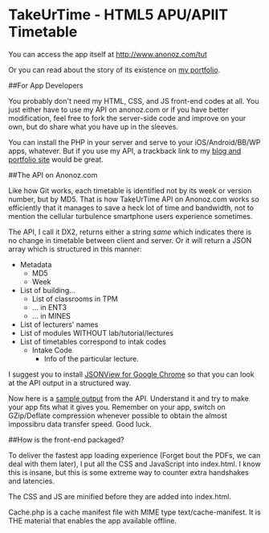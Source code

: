 TakeUrTime - HTML5 APU/APIIT Timetable
======================================

You can access the app itself at http://www.anonoz.com/tut

Or you can read about the story of its existence on [my portfolio](http://www.anonoz.com/portfolio/takeurtime-apu-apiit/).

##For App Developers

You probably don't need my HTML, CSS, and JS front-end codes at all. You just either have to use my API on anonoz.com or if you have better modification, feel free to fork the server-side code and improve on your own, but do share what you have up in the sleeves. 

You can install the PHP in your server and serve to your iOS/Android/BB/WP apps, whatever. But if you use my API, a trackback link to my [blog and portfolio site](http://www.anonoz.com) would be great.

##The API on Anonoz.com

Like how Git works, each timetable is identified not by its week or version number, but by MD5. That is how TakeUrTime API on Anonoz.com works so efficiently that it manages to save a heck lot of time and bandwidth, not to mention the cellular turbulence smartphone users experience sometimes. 

The API, I call it DX2, returns either a string *same* which indicates there is no change in timetable between client and server. Or it will return a JSON array which is structured in this manner:

* Metadata
  * MD5
  * Week
* List of building...
  * List of classrooms in TPM
  * ... in ENT3
  * ... in MINES
* List of lecturers' names
* List of modules WITHOUT lab/tutorial/lectures
* List of timetables correspond to intak codes
  * Intake Code
    * Info of the particular lecture.

I suggest you to install [JSONView for Google Chrome](https://chrome.google.com/webstore/detail/jsonview/chklaanhfefbnpoihckbnefhakgolnmc) so that you can look at the API output in a structured way.

Now here is a [sample output](http://www.anonoz.com/tut/api.php?dx2=samplemd5goeshere) from the API. Understand it and try to make your app fits what it gives you. Remember on your app, switch on GZip/Deflate compression whenever possible to obtain the almost impossibru data transfer speed. Good luck.

##How is the front-end packaged?

To deliver the fastest app loading experience (Forget bout the PDFs, we can deal with them later), I put all the CSS and JavaScript into index.html. I know this is insane, but this is some extreme way to counter extra handshakes and latencies. 

The CSS and JS are minified before they are added into index.html. 

Cache.php is a cache manifest file with MIME type text/cache-manifest. It is THE material that enables the app available offline.